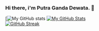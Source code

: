 ### Hi there, i'm Putra Ganda Dewata. 👋
[![My GitHub stats](https://github-readme-stats.vercel.app/api?username=PutraGandaD&show_icons=true&hide_rank=true)
[![My GitHub Stats](https://github-readme-stats.vercel.app/api/top-langs/?username=PutraGandaD&hide=assembly,makefile,perl,c,c++,shell,css,scss,html&layout=compact)]()<br>
[![GitHub Streak](https://streak-stats.demolab.com/?user=PutraGandaD)](https://git.io/streak-stats)








